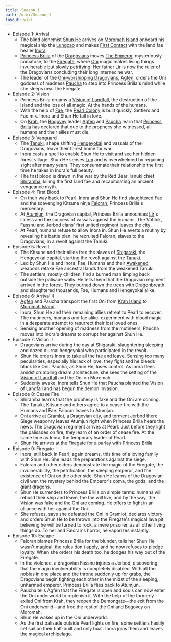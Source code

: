 ```yaml
---
title: Season 1
path: /wiki/Season_1
layout: wiki
---
```


- Episode 1: Arrival
    - The blind alchemist [Shun He](/wiki/Shun_He "wikilink") arrives on
      [Moromah Island](/wiki/Moromah_Island "wikilink") onboard his magical
      ship the [Lungcao](/wiki/Lungcao "wikilink") and makes [First
      Contact](/wiki/First_Contact "wikilink") with the land fae healer
      [Inora](/wiki/Inora_Ithkal "wikilink").
    - [Princess Briila](/wiki/Princess_Briila "wikilink") of the
      [Dragovians](/wiki/Dragovians "wikilink") moves [The
      Emperor](/wiki/The_Emperor "wikilink"), mysteriously comatose, to the
      [Firegate](/wiki/Firegate "wikilink"), where [Oni](Oni "wikilink")
      magic makes living things invulnerable but slowly petrifying.
      Her father [Lir](/wiki/Lir "wikilink") is now the ruler of the
      Dragovians concluding their long internecine war.
    - The leader of the [Oni-worshipping
      Dragovians](/wiki/Bogovey "wikilink"), [Agfen](/wiki/Agfen "wikilink"),
      orders the Oni goddess of madness [Paucha](/wiki/Paucha "wikilink") to
      step into Princess Briila's mind while she sleeps near the
      Firegate.
- Episode 2: Vision
    - Princess Briila dreams a [Vision of
      Landfall](/wiki/Vision_of_Landfall "wikilink"), the destruction of the
      island and the loss of all magic. At the hands of the humans.
    - With the help of [Fae](/wiki/Fae "wikilink"), the [Pearl
      Colony](/wiki/Pearl_Colony "wikilink") is built quickly. Settlers and
      Fae mix. Inora and Shun He fall in love.
    - On [Krah](/wiki/Krah "wikilink"), the [Bogovey](Bogovey "wikilink")
      leader [Agfen](/wiki/Agfen "wikilink") and [Paucha](/wiki/Paucha "wikilink")
      learn that [Princess Briila](/wiki/Princess_Briila "wikilink") has
      declared that due to the prophecy she witnessed, all humans and
      their allies must die.
- Episode 3: Vanguard
    - The [Tanuki](/wiki/Tanuki "wikilink"), shape shifting
      [Hengeyokai](/wiki/Hengeyokai "wikilink") and vassals of the
      Dragovians, leave their forest home for war.
    - Inora casts a spell to enable Shun He to visit and see her
      hidden forest village. Shun He senses [Lun](/wiki/Lun "wikilink") and
      is overwhelmed by regaining sight after many years. They
      consummate their relationship the first time he takes in Inora's
      full beauty.
    - The first blood is drawn in the war by the Red Bear Tanuki chief
      [Shiramba](/wiki/Shiramba "wikilink"), killing the first land fae and
      recapitulating an ancient vengeance myth.
- Episode 4: First Blood
    - On their way back to Pearl, Inora and Shun He find slaughtered
      Fae and the scavenging Kitsune ninja
      [Faloran](/wiki/Faloran "wikilink"), Princess Briila's mercenary.
    - At [Atumjun](/wiki/Atumjun "wikilink"), the Dragovian capital,
      Princess Briila announces [Lir](/wiki/Lir "wikilink")'s illness and
      the success of vassals against the humans. The Vohlok, Fassnu
      and Jerbod clans' first united regiment leaves the city.
    - At Pearl, humans refuse to allow Inora in. Shun He averts a
      mutiny by revealing his battle plan: he recruited Faloran,
      slaves to the Dragovians, in a revolt against the Tanuki.
- Episode 5: Revolt
    - The Kitsune and their allies free the slaves of
      [Shigaraki](/wiki/Shigaraki "wikilink"), the Hengeyokai capital,
      starting the revolt against the [Tanuki](/wiki/Tanuki "wikilink").
    - Led by Shun He and Inora, Fae, Humans and their
      [Awakened](/wiki/Awakening "wikilink") weapons retake Fae ancestral
      lands from the weakened Tanuki.
    - The settlers, mostly children, find a burned man limping back
      outside the palisade walls. He tells them that the Dragovian
      regiment arrived in the forest. They burned down the trees with
      [Dragonbreath](/wiki/Dragonbreath "wikilink") and slaughtered
      thousands, Fae, Humans and Hengeyokai alike.
- Episode 6: Arrival II
    - [Agfen](/wiki/Agfen "wikilink") and Paucha transport the first Oni
      from [Krah Island](/wiki/Krah "wikilink") to [Moromah
      Island](/wiki/Moromah_Island "wikilink").
    - Inora, Shun He and their remaining allies retreat to Pearl to
      recover. The mutineers, humans and fae alike, experiment with
      blood magic in a desperate attempt to resurrect their lost loved
      ones.
    - Sensing another opening of madness from the mutineers, Paucha
      moves into Inora's dreams to corrupt her against Shun He.
- Episode 7: Vision II
    - Dragovians arrive during the day at Shigaraki, slaughtering
      sleeping and dazed diurnal hengeyokai who participated in the
      revolt.
    - Shun He orders Inora to take all the fae and leave. Sensing too
      many pecularities, especially his lack of love, they fight and
      he bleeds black like Oni. Paucha, as Shun He, loses control. As
      Inora flees amidst crumbling dream architecture, she sees the
      setting of the [Vision of
      Landfall](/wiki/Vision_of_Landfall "wikilink") and the Oni on Moromah.
    - Suddenly awake, Inora tells Shun He that Paucha planted the
      Vision of Landfall and has begun the demon invasion.
- Episode 8: Cease Fire
    - Shiramba learns that the prophecy is fake and the Oni are
      coming. The Tanuki, Kitsune and others agree to a cease fire
      with the Humans and Fae. Faloran leaves to Atumjun.
    - Oni arrive at [Gramlot](/wiki/Gramlot "wikilink"), a Dragovian city,
      and torment Jerbod there. Siege weaponry leaves Atumjun right
      when Princess Briila hears the news. The Dragovian regiment
      arrives at Pearl. Just before they light the palisades on fire,
      they learn of an order of cease fire. At the same time as Inora,
      the temporary leader of Pearl.
    - Shun He arrives at the Firegate for a parlay with Princess
      Briila.
- Episode 9: Firegate
    - Inora, still back in Pearl, again dreams, this time of a loving
      family with Shun He. She leads the preparations against the
      siege.
    - Faloran and other elders demonstrate the magic of the Firegate,
      the invulnerability, the petrification, the sleeping emperor,
      and the existence of Oni on the other side. Shun He learns of
      the Dragovian civil war, the mystery behind the Emperor's coma,
      the gods, and the giant dragons.
    - Shun He surrenders to Princess Briila on simple terms: humans
      will rebuild their ship and leave, the fae will live, and by the
      way, the Vision was fake and the Oni are coming. He offers to
      fight in an alliance with her against the Oni.
    - She refuses, says she defeated the Oni in Gramlot, declares
      victory and orders Shun He to be thrown into the Firegate's
      magical lava pit, believing he will be turned to rock, a mere
      prisoner, as all other living things do. To her and Faloran's
      horror, he vaporizes instantly.
- Episode 10: Escape
    - Faloran blames Princess Briila for the blunder, tells her Shun
      He wasn't magical, the rules don't apply, and he now refuses to
      pledge loyalty. When she orders his death too, he dodges his way
      out of the Firegate.
    - In the violence, a dragovian Fassnu injures a Jerbod,
      discovering that the magic invulnerability is completely
      disabled. With all the nobles in one place and the throne
      suddenly up for grabs, the Dragovians begin fighting each other
      in the midst of the sleeping, unharmed emperor. Princess Briila
      flies back to Atumjun.
    - Paucha tells Agfen that the Firegate is open and souls can now
      enter the Oni underworld to replenish it. With the help of the
      formerly exiled Oni from Krah, they reopen the Demongate—the
      exit from the Oni underworld—and free the rest of the Oni and
      Bogovey on Moromah.
    - Shun He wakes up in the Oni underworld.
    - As the first palisade outside Pearl lights on fire, some
      settlers hastily set sail on their half-built and only boat.
      Inora joins them and leaves the magical archipelago.
